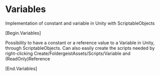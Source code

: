 # Variables
Implementation of constant and variable in Unity with ScriptableObjects

[Begin.Variables]

Possibility to have a constant or a reference value to a Variable in Unity,
through ScriptableObjects.
Can also easily create the scripts needed by right-clicking 
Create/FoldergeistAssets/Scripts/Variable and (ReadOnly)Reference

[End.Variables]

